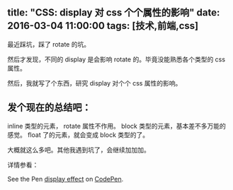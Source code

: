 title: "CSS: display 对 css 个个属性的影响"
date: 2016-03-04 11:00:00
tags: [技术,前端,css]
---

最近踩坑，踩了 rotate 的坑。

然后才发现，不同的 display 是会影响 rotate 的。毕竟没能熟悉各个类型的 css 属性。

<!--more-->

然后，我就写了个东西，研究 display 对个个 css 属性的影响。

## 发个现在的总结吧：

inline 类型的元素， rotate 属性不作用。
block 类型的元素，基本差不多万能的感觉。
float 了的元素，就会变成 block 类型的了。

大概就这么多吧。其他我遇到坑了，会继续加加加。

详情参看：

<p data-height="268" data-theme-id="0" data-slug-hash="eZpNGq" data-default-tab="result" data-user="shenqihui" class="codepen">See the Pen <a href="http://codepen.io/shenqihui/pen/eZpNGq/">display effect</a> on <a href="http://codepen.io">CodePen</a>.</p>
<script async src="//assets.codepen.io/assets/embed/ei.js"></script>
